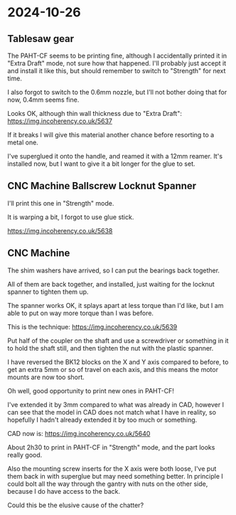 # 2024-10-26

## Tablesaw gear

The PAHT-CF seems to be printing fine, although I accidentally printed it in "Extra Draft" mode, not sure how that
happened. I'll probably just accept it and install it like this, but should remember to switch to "Strength" for next
time.

I also forgot to switch to the 0.6mm nozzle, but I'll not bother doing that for now, 0.4mm seems fine.

Looks OK, although thin wall thickness due to "Extra Draft": https://img.incoherency.co.uk/5637

If it breaks I will give this material another chance before resorting to a metal one.

I've superglued it onto the handle, and reamed it with a 12mm reamer. It's installed now, but I want to give it
a bit longer for the glue to set.

## CNC Machine Ballscrew Locknut Spanner

I'll print this one in "Strength" mode.

It is warping a bit, I forgot to use glue stick.

https://img.incoherency.co.uk/5638

## CNC Machine

The shim washers have arrived, so I can put the bearings back together.

All of them are back together, and installed, just waiting for the locknut spanner to tighten them up.

The spanner works OK, it splays apart at less torque than I'd like, but I am able to put on way more torque
than I was before.

This is the technique: https://img.incoherency.co.uk/5639

Put half of the coupler on the shaft and use a screwdriver or something in it to hold the shaft still,
and then tighten the nut with the plastic spanner.

I have reversed the BK12 blocks on the X and Y axis compared to before, to get an extra 5mm or so of travel on each axis,
and this means the motor mounts are now too short.

Oh well, good opportunity to print new ones in PAHT-CF!

I've extended it by 3mm compared to what was already in CAD, however I can see that the model in CAD does not
match what I have in reality, so hopefully I hadn't already extended it by too much or something.

CAD now is: https://img.incoherency.co.uk/5640

About 2h30 to print in PAHT-CF in "Strength" mode, and the part looks really good.

Also the mounting screw inserts for the X axis were both loose, I've put them back in with superglue but may need something
better. In principle I could bolt all the way through the gantry with nuts on the other side, because I do have access
to the back.

Could this be the elusive cause of the chatter?
